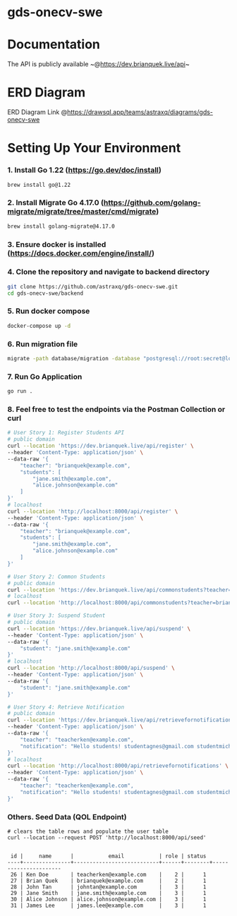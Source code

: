 # gds-onecv-swe

# Documentation

The API is publicly available ~@https://dev.brianquek.live/api~

# ERD Diagram

ERD Diagram Link @https://drawsql.app/teams/astraxq/diagrams/gds-onecv-swe

# Setting Up Your Environment

### 1. Install Go 1.22 (https://go.dev/doc/install)

```sh
brew install go@1.22
```

### 2. Install Migrate Go 4.17.0 (https://github.com/golang-migrate/migrate/tree/master/cmd/migrate)

```sh
brew install golang-migrate@4.17.0
```

### 3. Ensure docker is installed (https://docs.docker.com/engine/install/)

### 4. Clone the repository and navigate to backend directory

```sh
git clone https://github.com/astraxq/gds-onecv-swe.git
cd gds-onecv-swe/backend
```

### 5. Run docker compose

```sh
docker-compose up -d
```

### 6. Run migration file

```sh
migrate -path database/migration -database "postgresql://root:secret@localhost:5432/class_db?sslmode=disable" -verbose up
```

### 7. Run Go Application

```sh
go run .
```

### 8. Feel free to test the endpoints via the Postman Collection or curl

```sh
# User Story 1: Register Students API
# public domain
curl --location 'https://dev.brianquek.live/api/register' \
--header 'Content-Type: application/json' \
--data-raw '{
    "teacher": "brianquek@example.com",
    "students": [
        "jane.smith@example.com",
        "alice.johnson@example.com"
    ]
}'
# localhost
curl --location 'http://localhost:8000/api/register' \
--header 'Content-Type: application/json' \
--data-raw '{
    "teacher": "brianquek@example.com",
    "students": [
        "jane.smith@example.com",
        "alice.johnson@example.com"
    ]
}'

# User Story 2: Common Students
# public domain
curl --location 'https://dev.brianquek.live/api/commonstudents?teacher=brianquek%40example.com'
# localhost
curl --location 'http://localhost:8000/api/commonstudents?teacher=brianquek%40example.com'

# User Story 3: Suspend Student
# public domain
curl --location 'https://dev.brianquek.live/api/suspend' \
--header 'Content-Type: application/json' \
--data-raw '{
    "student": "jane.smith@example.com"
}'
# localhost
curl --location 'http://localhost:8000/api/suspend' \
--header 'Content-Type: application/json' \
--data-raw '{
    "student": "jane.smith@example.com"
}'

# User Story 4: Retrieve Notification
# public domain
curl --location 'https://dev.brianquek.live/api/retrievefornotifications' \
--header 'Content-Type: application/json' \
--data-raw '{
    "teacher": "teacherken@example.com",
    "notification": "Hello students! studentagnes@gmail.com studentmiche@gmail.comwdadw diefneigna@sada.com safwaf safsaf@"
}'
# localhost
curl --location 'http://localhost:8000/api/retrievefornotifications' \
--header 'Content-Type: application/json' \
--data-raw '{
    "teacher": "teacherken@example.com",
    "notification": "Hello students! studentagnes@gmail.com studentmiche@gmail.comwdadw diefneigna@sada.com safwaf safsaf@"
}'
```

### Others. Seed Data (QOL Endpoint)

```
# clears the table rows and populate the user table
curl --location --request POST 'http://localhost:8000/api/seed'


 id |     name      |           email           | role | status
----+---------------+---------------------------+------+--------+----------------------
 26 | Ken Doe       | teacherken@example.com    |    2 |      1
 27 | Brian Quek    | brianquek@example.com     |    2 |      1
 28 | John Tan      | johntan@example.com       |    3 |      1
 29 | Jane Smith    | jane.smith@example.com    |    3 |      1
 30 | Alice Johnson | alice.johnson@example.com |    3 |      1
 31 | James Lee     | james.lee@example.com     |    3 |      1
```
